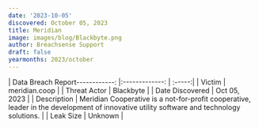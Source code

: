 ```yaml
---
date: '2023-10-05'
discovered: October 05, 2023
title: Meridian
image: images/blog/Blackbyte.png
author: Breachsense Support
draft: false
yearmonths: 2023/october
---
```


| Data Breach Report------------:     |:-------------:    | :-----:|
| Victim      | meridian.coop      | 
| Threat Actor      | Blackbyte      | 
| Date Discovered      | Oct 05, 2023      | 
| Description      | Meridian Cooperative is a not-for-profit cooperative, leader in the development of innovative utility software and technology solutions.      | 
| Leak Size      | Unknown      | 

